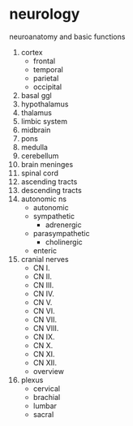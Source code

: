 # neurology
neuroanatomy and basic functions

1. cortex
    - frontal
    - temporal
    - parietal
    - occipital
3. basal ggl
4. hypothalamus
5. thalamus
6. limbic system
7. midbrain
8. pons
9. medulla
10. cerebellum
11. brain meninges
12. spinal cord
13. ascending tracts
14. descending tracts
15. autonomic ns
    - autonomic
    - sympathetic
        - adrenergic
    - parasympathetic
        - cholinergic
    - enteric
17. cranial nerves
    - CN I.
    - CN II.
    - CN III.
    - CN IV.
    - CN V.
    - CN VI.
    - CN VII.
    - CN VIII.
    - CN IX.
    - CN X.
    - CN XI.
    - CN XII.
    - overview
18. plexus
    - cervical
    - brachial
    - lumbar
    - sacral
